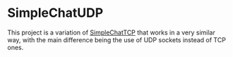 # SimpleChatUDP
This project is a variation of [SimpleChatTCP](https://github.com/amsamu/SimpleChatTCP) that works in a very similar way, with the main difference being the use of UDP sockets instead of TCP ones.
